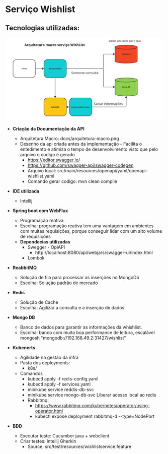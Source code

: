 # Serviço Wishlist


## Tecnologias utilizadas:
![Alt text](docs/arquitetura-macro.png?raw=true "Title")
* **Criação da Documentação da API**
    * Arquitetura Macro: docs/arquitetura-macro.png
    * Desenho da api criada antes da implementação - Facilita o entedimento e atimiza o tempo de desenvolvimento  visto que pelo arquivo o codigo é gerado
        * https://editor.swagger.io/
        * https://github.com/swagger-api/swagger-codegen
        * Arquivo local: src/main/resources/openapi/yaml/openapi-wishlist.yaml
        * Comando gerar codigo:  mvn clean compile

* **IDE utilizada**
  * Intellij

* **Spring boot com WebFlux**
    * Programação reativa.
    * Escolha: programação reativa tem uma vantagem em ambientes com muitas requisições, porque conseguir lidar com um alto volume de requisições
    * **Dependecias utilizadas**
        * Swegger - OpiAPI
            * http://localhost:8080/api/webjars/swagger-ui/index.html
        * Lombok

* **ReabbitMQ**
    * Solução de fila para processar as inserções no MongoDb
    * Escolha: Solução padrão de mercado

* **Redis**
    * Solução de Cache
    * Escolha: Agilizar a consulta e a inserção de dados

* **Mongo DB**
    * Banco de dados para garantir as informações da whishlist.
    * Escolha: banco com muito boa performance de  leitura, escalável
      mongosh "mongodb://192.168.49.2:31427/wishlist"

* **Kubenerts**
    * Agilidade na gestão da infra
    * Pasta dos deployments:
      * k8s/
    * Comandos 
      * kubectl apply -f redis-config.yaml
      * kubectl apply -f services.yaml
      * minikube service   reddis-db-svc
      * minikube service  mongo-db-svc
        Liberar acesso local ao redis
      * Rabbitmq:
        * https://www.rabbitmq.com/kubernetes/operator/using-operator.html
        * kubectl expose deployment rabbitmq-d --type=NodePort

* **BDD**
  * Executar teste: Cucumber java + webclient
  * Criar testes: Intellij Gherkin
    * Source: src/test/resources/wishlistservice.feature

